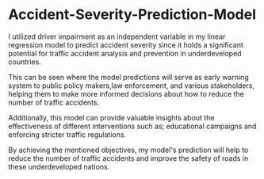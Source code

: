 # Accident-Severity-Prediction-Model
I utilized driver impairment as an independent variable in my linear regression model to predict accident severity since it holds a significant potential for traffic accident analysis and prevention in underdeveloped countries.

This can be seen where the model predictions will serve as early warning system to public policy makers,law enforcement, and various stakeholders, helping them to make more informed decisions about how to reduce the number of traffic accidents. 

Additionally, this model can provide valuable insights about the effectiveness of different interventions such as; educational campaigns and enforcing stricter traffic regulations. 

By achieving the mentioned objectives, my model's prediction will help to reduce the number of traffic accidents and improve the safety of roads in these underdeveloped nations.
